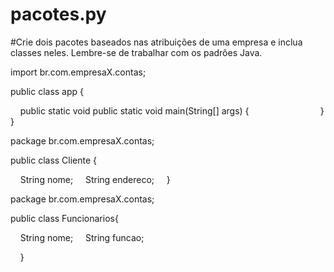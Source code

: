 # pacotes.py

#Crie dois pacotes baseados nas atribuições de uma empresa e inclua classes neles. Lembre-se de trabalhar com os padrões Java.

import br.com.empresaX.contas;

public class app {

    public static void public static void main(String[] args) {
                
        
    }
}

package br.com.empresaX.contas;

public class Cliente {

    String nome;
    String endereco;
    
}

package br.com.empresaX.contas;

public class Funcionarios{

    String nome;
    String funcao;

    
}

